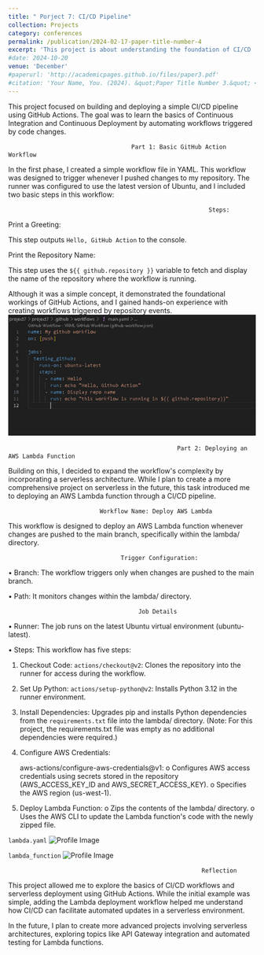 ```yaml
---
title: " Porject 7: CI/CD Pipeline"
collection: Projects
category: conferences
permalink: /publication/2024-02-17-paper-title-number-4
excerpt: 'This project is about understanding the foundation of CI/CD '
#date: 2024-10-20
venue: 'December'
#paperurl: 'http://academicpages.github.io/files/paper3.pdf'
#citation: 'Your Name, You. (2024). &quot;Paper Title Number 3.&quot; <i>GitHub Journal of Bugs</i>. 1(3).'
---
```


This project focused on building and deploying a simple CI/CD pipeline using GitHub Actions. The goal was to learn the basics of Continuous Integration and Continuous Deployment by automating workflows triggered by code changes.

                                       Part 1: Basic GitHub Action Workflow
                                       
In the first phase, I created a simple workflow file in YAML. This workflow was designed to trigger whenever I pushed changes to my repository. The runner was configured to use the latest version of Ubuntu, and I included two basic steps in this workflow:

                                                             Steps:
Print a Greeting:

This step outputs ```Hello, GitHub Action``` to the console.

Print the Repository Name:

This step uses the ```${{ github.repository }}``` variable to fetch and display the name of the repository where the workflow is running.

Although it was a simple concept, it demonstrated the foundational workings of GitHub Actions, and I gained hands-on experience with creating workflows triggered by repository events.
![Profile Image](/images/gh1.png)

                                                    Part 2: Deploying an AWS Lambda Function

Building on this, I decided to expand the workflow's complexity by incorporating a serverless architecture. While I plan to create a more comprehensive project on serverless in the future, this task introduced me to deploying an AWS Lambda function through a CI/CD pipeline.

                              Workflow Name: Deploy AWS Lambda

This workflow is designed to deploy an AWS Lambda function whenever changes are pushed to the main branch, specifically within the lambda/ directory.

                                    Trigger Configuration:

•	Branch: The workflow triggers only when changes are pushed to the main branch.

•	Path: It monitors changes within the lambda/ directory.

                                         Job Details
                                         
•	Runner: The job runs on the latest Ubuntu virtual environment (ubuntu-latest).

•	Steps: This workflow has five steps:

1.	Checkout Code:
	```actions/checkout@v2```: Clones the repository into the runner for access during the workflow.

2.	Set Up Python:
	```actions/setup-python@v2```: Installs Python 3.12 in the runner environment.

3.	Install Dependencies:
	Upgrades pip and installs Python dependencies from the ```requirements.txt``` file into the lambda/ directory.
(Note: For this project, the requirements.txt file was empty as no additional dependencies were required.)


4.	Configure AWS Credentials:
   
	aws-actions/configure-aws-credentials@v1:
	o Configures AWS access credentials using secrets stored in the repository (AWS_ACCESS_KEY_ID and AWS_SECRET_ACCESS_KEY).
	o Specifies the AWS region (us-west-1).

6.	Deploy Lambda Function:
o	Zips the contents of the lambda/ directory.
o	Uses the AWS CLI to update the Lambda function's code with the newly zipped file.

```lambda.yaml```
![Profile Image](/images/gh2.png)

```lambda_function```
![Profile Image](/images/gh3.png)


                                                           Reflection
This project allowed me to explore the basics of CI/CD workflows and serverless deployment using GitHub Actions. While the initial example was simple, adding the Lambda deployment workflow helped me understand how CI/CD can facilitate automated updates in a serverless environment.

In the future, I plan to create more advanced projects involving serverless architectures, exploring topics like API Gateway integration and automated testing for Lambda functions.


